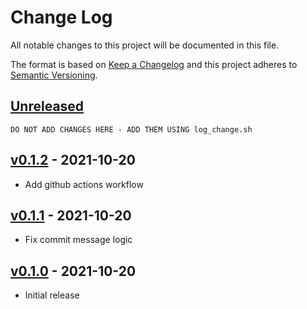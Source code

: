 # Change Log
All notable changes to this project will be documented in this file.

The format is based on [Keep a Changelog](http://keepachangelog.com/) 
and this project adheres to [Semantic Versioning](http://semver.org/).


## [Unreleased]

~~~
DO NOT ADD CHANGES HERE - ADD THEM USING log_change.sh
~~~


## [v0.1.2] - 2021-10-20

* Add github actions workflow


## [v0.1.1] - 2021-10-20

* Fix commit message logic


## [v0.1.0] - 2021-10-20

* Initial release


[Unreleased]: https://github.com/at055612/release-it/compare/v0.1.2...master
[v0.1.2]: https://github.com/at055612/release-it/compare/v0.1.1...v0.1.2
[v0.1.1]: https://github.com/at055612/release-it/compare/v0.1.0...v0.1.1
[v0.1.0]: https://github.com/at055612/release-it/compare/v0.1.0...v0.1.0

